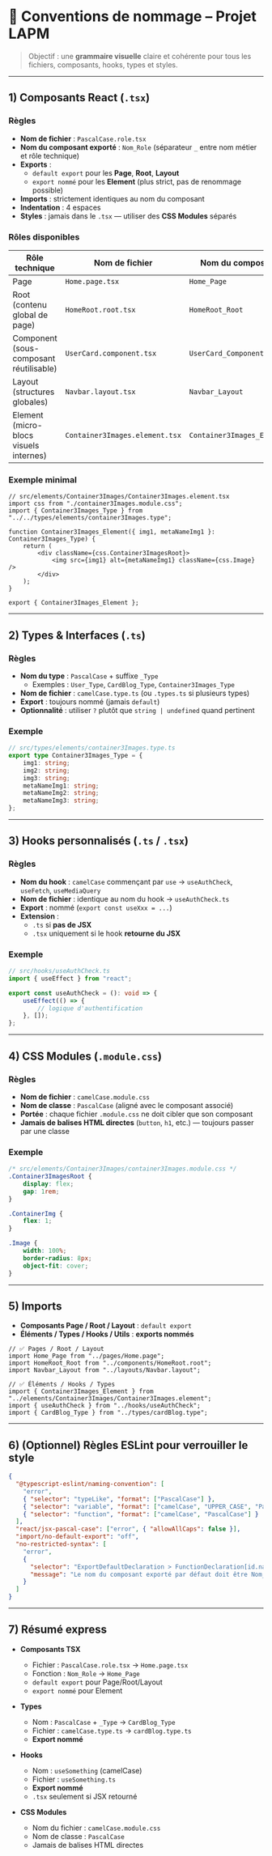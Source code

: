# 📘 Conventions de nommage – Projet **LAPM**

> Objectif : une **grammaire visuelle** claire et cohérente pour tous les fichiers, composants, hooks, types et styles.

---

## 1) Composants React (`.tsx`)

### Règles
- **Nom de fichier** : `PascalCase.role.tsx`
- **Nom du composant exporté** : `Nom_Role` (séparateur `_` entre nom métier et rôle technique)
- **Exports** :  
  - `default export` pour les **Page**, **Root**, **Layout**  
  - `export nommé` pour les **Element** (plus strict, pas de renommage possible)
- **Imports** : strictement identiques au nom du composant
- **Indentation** : 4 espaces
- **Styles** : jamais dans le `.tsx` — utiliser des **CSS Modules** séparés

### Rôles disponibles

| Rôle technique | Nom de fichier                  | Nom du composant            | Exemple d’import |
|----------------|---------------------------------|-----------------------------|------------------|
| Page           | `Home.page.tsx`                 | `Home_Page`                 | `import Home_Page from "../pages/Home.page";` |
| Root (contenu global de page) | `HomeRoot.root.tsx`             | `HomeRoot_Root`             | `import HomeRoot_Root from "../components/HomeRoot.root";` |
| Component (sous-composant réutilisable) | `UserCard.component.tsx`        | `UserCard_Component`        | `import UserCard_Component from "../components/UserCard.component";` |
| Layout (structures globales) | `Navbar.layout.tsx`             | `Navbar_Layout`             | `import Navbar_Layout from "../layouts/Navbar.layout";` |
| Element (micro-blocs visuels internes) | `Container3Images.element.tsx`   | `Container3Images_Element`  | `import { Container3Images_Element } from "../elements/Container3Images/Container3Images.element";` |

### Exemple minimal
```tsx
// src/elements/Container3Images/Container3Images.element.tsx
import css from "./container3Images.module.css";
import { Container3Images_Type } from "../../types/elements/container3Images.type";

function Container3Images_Element({ img1, metaNameImg1 }: Container3Images_Type) {
    return (
        <div className={css.Container3ImagesRoot}>
            <img src={img1} alt={metaNameImg1} className={css.Image} />
        </div>
    );
}

export { Container3Images_Element };
```

---

## 2) Types & Interfaces (`.ts`)

### Règles
- **Nom du type** : `PascalCase` + suffixe `_Type`  
  - Exemples : `User_Type`, `CardBlog_Type`, `Container3Images_Type`
- **Nom de fichier** : `camelCase.type.ts` (ou `.types.ts` si plusieurs types)
- **Export** : toujours nommé (jamais `default`)
- **Optionnalité** : utiliser `?` plutôt que `string | undefined` quand pertinent

### Exemple
```ts
// src/types/elements/container3Images.type.ts
export type Container3Images_Type = {
    img1: string;
    img2: string;
    img3: string;
    metaNameImg1: string;
    metaNameImg2: string;
    metaNameImg3: string;
};
```

---

## 3) Hooks personnalisés (`.ts` / `.tsx`)

### Règles
- **Nom du hook** : `camelCase` commençant par `use` → `useAuthCheck`, `useFetch`, `useMediaQuery`
- **Nom de fichier** : identique au nom du hook → `useAuthCheck.ts`
- **Export** : nommé (`export const useXxx = ...`)
- **Extension** :  
  - `.ts` si **pas de JSX**  
  - `.tsx` uniquement si le hook **retourne du JSX**

### Exemple
```ts
// src/hooks/useAuthCheck.ts
import { useEffect } from "react";

export const useAuthCheck = (): void => {
    useEffect(() => {
        // logique d'authentification
    }, []);
};
```

---

## 4) CSS Modules (`.module.css`)

### Règles
- **Nom de fichier** : `camelCase.module.css`
- **Nom de classe** : `PascalCase` (aligné avec le composant associé)
- **Portée** : chaque fichier `.module.css` ne doit cibler que son composant
- **Jamais de balises HTML directes** (`button`, `h1`, etc.) — toujours passer par une classe

### Exemple
```css
/* src/elements/Container3Images/container3Images.module.css */
.Container3ImagesRoot {
    display: flex;
    gap: 1rem;
}

.ContainerImg {
    flex: 1;
}

.Image {
    width: 100%;
    border-radius: 8px;
    object-fit: cover;
}
```

---

## 5) Imports

- **Composants Page / Root / Layout** : `default export`  
- **Éléments / Types / Hooks / Utils** : **exports nommés**

```tsx
// ✅ Pages / Root / Layout
import Home_Page from "../pages/Home.page";
import HomeRoot_Root from "../components/HomeRoot.root";
import Navbar_Layout from "../layouts/Navbar.layout";

// ✅ Éléments / Hooks / Types
import { Container3Images_Element } from "../elements/Container3Images/Container3Images.element";
import { useAuthCheck } from "../hooks/useAuthCheck";
import { CardBlog_Type } from "../types/cardBlog.type";
```

---

## 6) (Optionnel) Règles ESLint pour verrouiller le style

```json
{
  "@typescript-eslint/naming-convention": [
    "error",
    { "selector": "typeLike", "format": ["PascalCase"] },
    { "selector": "variable", "format": ["camelCase", "UPPER_CASE", "PascalCase"] },
    { "selector": "function", "format": ["camelCase", "PascalCase"] }
  ],
  "react/jsx-pascal-case": ["error", { "allowAllCaps": false }],
  "import/no-default-export": "off",
  "no-restricted-syntax": [
    "error",
    {
      "selector": "ExportDefaultDeclaration > FunctionDeclaration[id.name=/_.*/]",
      "message": "Le nom du composant exporté par défaut doit être Nom_Role (PascalCase + underscore)."
    }
  ]
}
```

---

## 7) Résumé express

- **Composants TSX**  
  - Fichier : `PascalCase.role.tsx` → `Home.page.tsx`  
  - Fonction : `Nom_Role` → `Home_Page`  
  - `default export` pour Page/Root/Layout  
  - `export nommé` pour Element

- **Types**  
  - Nom : `PascalCase` + `_Type` → `CardBlog_Type`  
  - Fichier : `camelCase.type.ts` → `cardBlog.type.ts`  
  - **Export nommé**

- **Hooks**  
  - Nom : `useSomething` (camelCase)  
  - Fichier : `useSomething.ts`  
  - **Export nommé**  
  - `.tsx` seulement si JSX retourné

- **CSS Modules**  
  - Nom du fichier : `camelCase.module.css`  
  - Nom de classe : `PascalCase`  
  - Jamais de balises HTML directes
